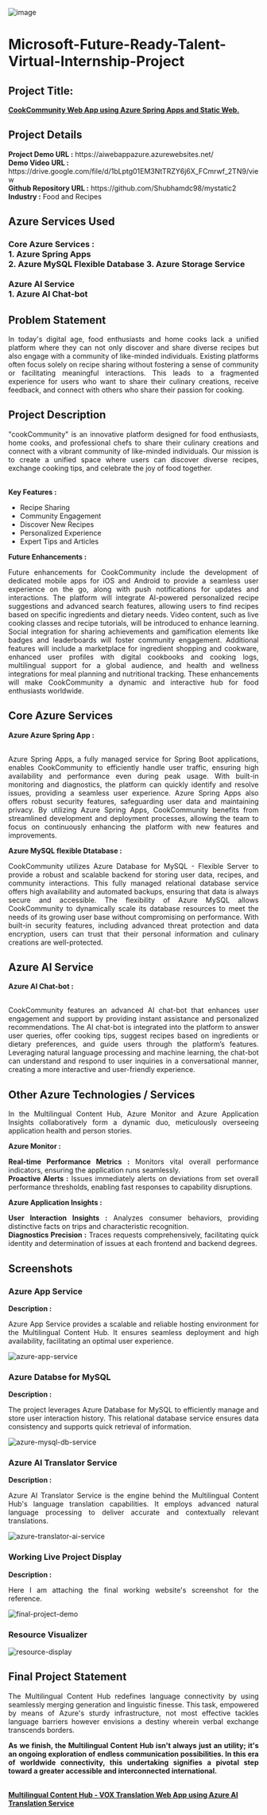 ![image](https://github.com/Shubhamdc98/mystatic2/assets/144417155/dda2fc30-5075-41c3-ac85-8aa3a6c13dc3)<h1>Microsoft-Future-Ready-Talent-Virtual-Internship-Project</h1>
<h2>Project Title:</h2><b><a href="https://rcapp000012.z13.web.core.windows.net/">CookCommunity Web App using Azure Spring Apps and Static Web.</b></a>
<br>
<h2>Project Details</h2>
<b>Project Demo URL :</b> https://aiwebappazure.azurewebsites.net/ <br>
<b>Demo Video URL :</b> https://drive.google.com/file/d/1bLptg01EM3NtTRZY6j6X_FCmrwf_2TN9/view <br>
<b>Github Repository URL :</b> https://github.com/Shubhamdc98/mystatic2<br>
<b>Industry :</b> Food and Recipes<br>
<h2>Azure Services Used</h2>
<h3>
Core Azure Services : <br>
1. Azure Spring Apps<br>
2. Azure MySQL Flexible Database
3. Azure Storage Service
  <br> <br>
Azure AI Service <br>
1. Azure AI Chat-bot
</h3>
<h2>Problem Statement</h2>
<p align="justify">In today's digital age, food enthusiasts and home cooks lack a unified platform where they can not only discover and share diverse recipes but also engage with a community of like-minded individuals. Existing platforms often focus solely on recipe sharing without fostering a sense of community or facilitating meaningful interactions. This leads to a fragmented experience for users who want to share their culinary creations, receive feedback, and connect with others who share their passion for cooking.</p>
<h2>Project Description</h2>
<p align="justify">"cookCommunity" is an innovative platform designed for food enthusiasts, home cooks, and professional chefs to share their culinary creations and connect with a vibrant community of like-minded individuals. Our mission is to create a unified space where users can discover diverse recipes, exchange cooking tips, and celebrate the joy of food together.</p><br>
<b>Key Features :</b>
<ul>
    <li>Recipe Sharing</li>
    <li>Community Engagement</li>
    <li>Discover New Recipes</li>
    <li>Personalized Experience</li>
    <li>Expert Tips and Articles</li>
</ul>
<b>Future Enhancements :</b><br>
<p align="justify">Future enhancements for CookCommunity include the development of dedicated mobile apps for iOS and Android to provide a seamless user experience on the go, along with push notifications for updates and interactions. The platform will integrate AI-powered personalized recipe suggestions and advanced search features, allowing users to find recipes based on specific ingredients and dietary needs. Video content, such as live cooking classes and recipe tutorials, will be introduced to enhance learning. Social integration for sharing achievements and gamification elements like badges and leaderboards will foster community engagement. Additional features will include a marketplace for ingredient shopping and cookware, enhanced user profiles with digital cookbooks and cooking logs, multilingual support for a global audience, and health and wellness integrations for meal planning and nutritional tracking. These enhancements will make CookCommunity a dynamic and interactive hub for food enthusiasts worldwide.</p>
<h2>Core Azure Services</h2>
<b>Azure Azure Spring App :</b><br><p align="justify"><br>Azure Spring Apps, a fully managed service for Spring Boot applications, enables CookCommunity to efficiently handle user traffic, ensuring high availability and performance even during peak usage. With built-in monitoring and diagnostics, the platform can quickly identify and resolve issues, providing a seamless user experience. Azure Spring Apps also offers robust security features, safeguarding user data and maintaining privacy. By utilizing Azure Spring Apps, CookCommunity benefits from streamlined development and deployment processes, allowing the team to focus on continuously enhancing the platform with new features and improvements. </p>

<b>Azure MySQL flexible Dtatabase :</b><br><p align="justify">CookCommunity utilizes Azure Database for MySQL - Flexible Server to provide a robust and scalable backend for storing user data, recipes, and community interactions. This fully managed relational database service offers high availability and automated backups, ensuring that data is always secure and accessible. The flexibility of Azure MySQL allows CookCommunity to dynamically scale its database resources to meet the needs of its growing user base without compromising on performance. With built-in security features, including advanced threat protection and data encryption, users can trust that their personal information and culinary creations are well-protected. </p>
<h2>Azure AI Service</h2>
<b>Azure AI Chat-bot :</b><br><br><p align="justify">CookCommunity features an advanced AI chat-bot that enhances user engagement and support by providing instant assistance and personalized recommendations. The AI chat-bot is integrated into the platform to answer user queries, offer cooking tips, suggest recipes based on ingredients or dietary preferences, and guide users through the platform’s features. Leveraging natural language processing and machine learning, the chat-bot can understand and respond to user inquiries in a conversational manner, creating a more interactive and user-friendly experience.</p>
<h2>Other Azure Technologies / Services</h2>
<p align="justify">In the Multilingual Content Hub, Azure Monitor and Azure Application Insights collaboratively form a dynamic duo, meticulously overseeing application health and person stories.</p>

<b>Azure Monitor :</b><p align="justify"><b>Real-time Performance Metrics :</b> Monitors vital overall performance indicators, ensuring the application runs seamlessly.<br>
<b>Proactive Alerts :</b> Issues immediately alerts on deviations from set overall performance thresholds, enabling fast responses to capability disruptions.</p>
<b>Azure Application Insights :</b><p align="justify">
<b>User Interaction Insights :</b> Analyzes consumer behaviors, providing distinctive facts on trips and characteristic recognition.<br>
<b>Diagnostics Precision :</b> Traces requests comprehensively, facilitating quick identity and determination of issues at each frontend and backend degrees.

<h2>Screenshots</h2>
<h3>Azure App Service</h3>
<b>Description :</b><p align="justify">Azure App Service provides a scalable and reliable hosting environment for the Multilingual Content Hub. It ensures seamless deployment and high availability, facilitating an optimal user experience.</p>
<img src="https://github.com/AnkeetaGupta/flask-ai-translation/blob/main/screenshots/app-service.png" alt="azure-app-service"></img><br>
<h3>Azure Databse for MySQL</h3>
<b>Description :</b><p align="justify"> The project leverages Azure Database for MySQL to efficiently manage and store user interaction history. This relational database service ensures data consistency and supports quick retrieval of information.</p>
<img src="https://github.com/AnkeetaGupta/flask-ai-translation/blob/main/screenshots/app-db.png" alt="azure-mysql-db-service"></img><br>
<h3>Azure AI Translator Service</h3>
<b>Description :</b><p align="justify">Azure AI Translator Service is the engine behind the Multilingual Content Hub's language translation capabilities. It employs advanced natural language processing to deliver accurate and contextually relevant translations.</p>
<img src="https://github.com/AnkeetaGupta/flask-ai-translation/blob/main/screenshots/app-ai.png" alt="azure-translator-ai-service"></img><br>
<h3>Working Live Project Display</h3>
<b>Description :</b><p align="justify">Here I am attaching the final working website's screenshot for the reference.</p>
<img src="https://github.com/AnkeetaGupta/flask-ai-translation/blob/main/screenshots/final-project.png" alt="final-project-demo"></img>

<h3>Resource Visualizer</h3>
<img src="https://github.com/AnkeetaGupta/flask-ai-translation/blob/main/screenshots/flask-ai.jpg" alt="resource-display"></img>

<h2>Final Project Statement</h2>
<p align="justify">
The Multilingual Content Hub redefines language connectivity by using seamlessly merging generation and linguistic finesse. This task, empowered by means of Azure's sturdy infrastructure, not most effective tackles language barriers however envisions a destiny wherein verbal exchange transcends borders.</p>
<p align="justify">
<b>As we finish, the Multilingual Content Hub isn't always just an utility; it's an ongoing exploration of endless communication possibilities. In this era of worldwide connectivity, this undertaking signifies a pivotal step toward a greater accessible and interconnected international.</b>
</p> <br>
</h2><b><a href="https://aiwebappazure.azurewebsites.net/">Multilingual Content Hub - VOX Translation Web App using Azure AI Translation Service</b></a>
